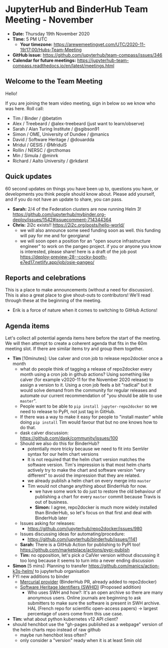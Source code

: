 # JupyterHub and BinderHub Team Meeting - November

- **Date:** Thursday 19th November 2020
- **Time:** 5 PM UTC
  - **Your timezone:** <https://arewemeetingyet.com/UTC/2020-11-19/17:00/Hubs-Team-Meeting>
- **GitHub issue:** <https://github.com/jupyterhub/team-compass/issues/346>
- **Calendar for future meetings:** <https://jupyterhub-team-compass.readthedocs.io/en/latest/meetings.html>

## Welcome to the Team Meeting

Hello!

If you are joining the team video meeting, sign in below so we know who was here. Roll call:

- Tim / Binder / @betatim
- Alex / Treebeard / @alex-treebeard (just want to learn/observe)
- Sarah / Alan Turing Institute / @sgibson91
- Simon / OME, University of Dundee / @manics
- David / Software Heritage / @douardda
- Mridul / GESIS / @MridulS
- Rollin / NERSC / @rcthomas
- Min / Simula / @minrk
- Richard / Aalto University / @rkdarst

## Quick updates

60 second updates on things you have been up to, questions you have, or developments you think people should know about. Please add yourself, and if you do not have an update to share, you can pass.

- **Sarah:** 2/4 of the Federation clusters are now running Helm 3! <https://github.com/jupyterhub/mybinder.org-deploy/issues/1542#issuecomment-714344364>
- **Chris:** 2i2c exists!! <https://2i2c.org/posts/hello-world/>
  - we will also announce some seed funding soon as well. this funding will pay for me and for georgiana!
  - we will soon open a position for an "open source infrastructure engineer" to work on the pangeo project. if you or anyone you know is interested, please share! here is a draft of the job post <https://deploy-preview-28--cocky-booth-e7ed17.netlify.app/job/osie-pangeo/>

## Reports and celebrations

This is a place to make announcements (without a need for discussion). This is also a great place to give shout-outs to contributors! We'll read through these at the beginning of the meeting.

- Erik is a force of nature when it comes to switching to GitHub Actions!

## Agenda items

Let's collect all potential agenda items here before the start of the meeting. We will then attempt to create a coherent agenda that fits in the 60m meeting slot. If there are similar items try and group them together.

- **Tim** [10minutes]: Use calver and cron job to release repo2docker once a month
  - what do people think of tagging a release of repo2docker every month using a cron job in github actions? Using something like calver (for example v2020-11 for the November 2020 release) to assign a version to it. Using a cron job feels a bit "radical" but it would solve demand from the community for regular releases and automate our current recommendation of "you should be able to use `master`".
  - People want to be able to `pip install jupyter-repo2docker` so we need to release to PyPI, not just tag in GitHub.
  - If there was a way to make it easy for people to "install master" while doing `pip install` Tim would favour that but no one knows how to do that.
  - dask calver discussion: <https://github.com/dask/community/issues/100>
  - Should we also do this for BinderHub?
    - potentially more tricky because we need to fit into SemVer syntax for our helm chart versions
    - It is not required that the helm chart version matches the software version. Tim's impression is that most helm charts actively try to make the chart and software version "very different" to avoid the impression that they are related.
    - we already publish a helm chart on every merge into `master`
    - Tim would not change anything about BinderHub for now.
      - we have some work to do just to restore the old behaviour of publishing a chart for every `master` commit because Travis is out of business.
      - **Simon:** I agree, repo2docker is much more widely installed than BinderHub, so let's focus on that first and deal with BinderHub later
  - Issues asking for releases:
    - <https://github.com/jupyterhub/repo2docker/issues/980>
  - Issues discussing ideas for automating/procedure:
    - <https://github.com/jupyterhub/binderhub/issues/1141>
  - **Sarah:** There is a GitHub Action for publishing to PyPI too! <https://github.com/marketplace/actions/pypi-publish>
  - **Tim:** no opposition, let's pick *a* CalVer version without discussing it too long because it seems to turn into a never ending discussion
- **Simon** [5 mins]: Planning to transfer <https://github.com/manics/action-k3s-helm/> to jupyterhub organisation
- FYI new additions to binder
  - [Mercurial provider](https://github.com/jupyterhub/binderhub/pull/1162) (BinderHub PR, already added to repo2docker)
  - [Software Heritage Identifiers (SWHID)](https://github.com/jupyterhub/binder/issues/219) (Proposed addition)
    - Who uses SWH and how?: It's an open archive so there are many anonymous users. Online journals are beginning to ask submitters to make sure the software is present in SWH archive. HAL (French repo for scientific open-access papers) -> largest percentage of users come from this use case.
- **Tim:** what about python kubernetes v12 API client?
- should henchbot use the "gh-pages published as a webpage" version of the helm charts repo instead of raw github
  - maybe run henchbot less often?
  - only consider a "version" ready when it is at least 5min old
